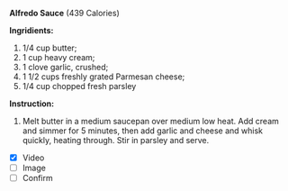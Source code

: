 **Alfredo Sauce** (439 Calories)

**Ingridients:**  
1. 1/4 cup butter;  
1. 1 cup heavy cream;  
1. 1 clove garlic, crushed;  
1. 1 1/2 cups freshly grated Parmesan cheese;  
1. 1/4 cup chopped fresh parsley

**Instruction:**  
1. Melt butter in a medium saucepan over medium low heat. Add cream and simmer 
for 5 minutes, then add garlic and cheese and whisk quickly, heating 
through. Stir in parsley and serve.


- [x] Video
- [ ] Image 
- [ ] Confirm 
